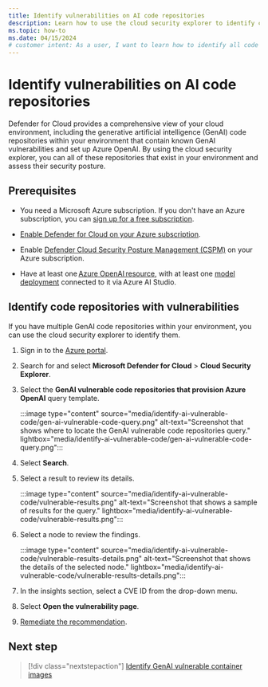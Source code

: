 ```yaml
---
title: Identify vulnerabilities on AI code repositories
description: Learn how to use the cloud security explorer to identify code repositories with Generative AI vulnerabilities and set up Azure OpenAI.
ms.topic: how-to
ms.date: 04/15/2024
# customer intent: As a user, I want to learn how to identify all code repositories within my environment, that contain known Generative AI vulnerabilities and set up Azure OpenAI so that I can assess their security posture.
---
```


# Identify vulnerabilities on AI code repositories

Defender for Cloud provides a comprehensive view of your cloud environment, including the generative artificial intelligence (GenAI) code repositories within your environment that contain known GenAI vulnerabilities and set up Azure OpenAI. By using the cloud security explorer, you can all of these repositories that exist in your environment and assess their security posture.

## Prerequisites

- You need a Microsoft Azure subscription. If you don't have an Azure subscription, you can [sign up for a free subscription](https://azure.microsoft.com/pricing/free-trial/).

- [Enable Defender for Cloud on your Azure subscription](connect-azure-subscription.md).

- Enable [Defender Cloud Security Posture Management (CSPM)](tutorial-enable-cspm-plan.md) on your Azure subscription.

- Have at least one [Azure OpenAI resource](../ai-studio/how-to/create-azure-ai-resource.md), with at least one [model deployment](../ai-studio/how-to/deploy-models-openai.md) connected to it via Azure AI Studio.

## Identify code repositories with vulnerabilities

If you have multiple GenAI code repositories within your environment, you can use the cloud security explorer to identify them.

1. Sign in to the [Azure portal](https://portal.azure.com/).

1. Search for and select **Microsoft Defender for Cloud** > **Cloud Security Explorer**.

1. Select the **GenAI vulnerable code repositories that provision Azure OpenAI** query template.

    :::image type="content" source="media/identify-ai-vulnerable-code/gen-ai-vulnerable-code-query.png" alt-text="Screenshot that shows where to locate the GenAI vulnerable code repositories query." lightbox="media/identify-ai-vulnerable-code/gen-ai-vulnerable-code-query.png":::

1. Select **Search**.

1. Select a result to review its details.

    :::image type="content" source="media/identify-ai-vulnerable-code/vulnerable-results.png" alt-text="Screenshot that shows a sample of results for the query." lightbox="media/identify-ai-vulnerable-code/vulnerable-results.png":::

1. Select a node to review the findings.

    :::image type="content" source="media/identify-ai-vulnerable-code/vulnerable-results-details.png" alt-text="Screenshot that shows the details of the selected node." lightbox="media/identify-ai-vulnerable-code/vulnerable-results-details.png":::

1. In the insights section, select a CVE ID from the drop-down menu.

1. Select **Open the vulnerability page**.

1. [Remediate the recommendation](implement-security-recommendations.md#remediate-recommendations).

## Next step

> [!div class="nextstepaction"]
> [Identify GenAI vulnerable container images](identify-ai-container-image.md)
